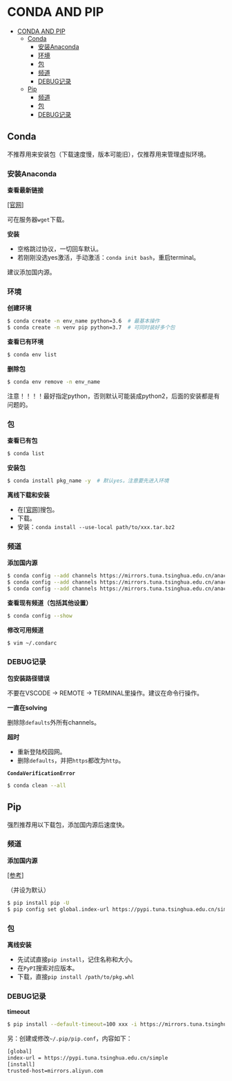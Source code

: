 # CONDA AND PIP

- [CONDA AND PIP](#conda-and-pip)
  - [Conda](#conda)
    - [安装Anaconda](#安装anaconda)
    - [环境](#环境)
    - [包](#包)
    - [频道](#频道)
    - [DEBUG记录](#debug记录)
  - [Pip](#pip)
    - [频道](#频道-1)
    - [包](#包-1)
    - [DEBUG记录](#debug记录-1)

## Conda

不推荐用来安装包（下载速度慢，版本可能旧），仅推荐用来管理虚拟环境。

### 安装Anaconda

**查看最新链接**

[[官网]](https://repo.anaconda.com/archive/)

可在服务器`wget`下载。

**安装**

- 空格跳过协议，一切回车默认。
- 若刚刚没选yes激活，手动激活：`conda init bash`，重启terminal。

建议添加国内源。

### 环境

**创建环境**

```bash
$ conda create -n env_name python=3.6  # 最基本操作
$ conda create -n venv pip python=3.7  # 可同时装好多个包
```

**查看已有环境**

```bash
$ conda env list
```

**删除包**

```bash
$ conda env remove -n env_name
```

注意！！！！最好指定python，否则默认可能装成python2，后面的安装都是有问题的。

### 包

**查看已有包**

```bash
$ conda list
```

**安装包**

```bash
$ conda install pkg_name -y  # 默认yes。注意要先进入环境
```

**离线下载和安装**

- 在[[官网]](https://anaconda.org/anaconda/repo)搜包。
- 下载。
- 安装：`conda install --use-local path/to/xxx.tar.bz2`

### 频道

**添加国内源**

```bash
$ conda config --add channels https://mirrors.tuna.tsinghua.edu.cn/anaconda/pkgs/free/
$ conda config --add channels https://mirrors.tuna.tsinghua.edu.cn/anaconda/cloud/conda-forge
$ conda config --add channels https://mirrors.tuna.tsinghua.edu.cn/anaconda/cloud/msys2/
```

**查看现有频道（包括其他设置）**

```bash
$ conda config --show
```

**修改可用频道**

```bash
$ vim ~/.condarc
```

### DEBUG记录

**包安装路径错误**

不要在VSCODE -> REMOTE -> TERMINAL里操作。建议在命令行操作。

**一直在solving**

删除除`defaults`外所有channels。

**超时**

- 重新登陆校园网。
- 删除`defaults`，并把`https`都改为`http`。

**`CondaVerificationError`**

```bash
$ conda clean --all
```

## Pip

强烈推荐用以下载包，添加国内源后速度快。

### 频道

**添加国内源**

[[参考]](https://mirrors.tuna.tsinghua.edu.cn/help/pypi/)

（并设为默认）

```bash
$ pip install pip -U
$ pip config set global.index-url https://pypi.tuna.tsinghua.edu.cn/simple
```

### 包

**离线安装**

- 先试试直接`pip install`，记住名称和大小。
- 在`PyPI`搜索对应版本。
- 下载，直接`pip install /path/to/pkg.whl`

### DEBUG记录

**timeout**

```bash
$ pip install --default-timeout=100 xxx -i https://mirrors.tuna.tsinghua.edu.cn/pypi/web/simple/
```

另：创建或修改`~/.pip/pip.conf`，内容如下：

```txt
[global]
index-url = https://pypi.tuna.tsinghua.edu.cn/simple
[install]
trusted-host=mirrors.aliyun.com
```